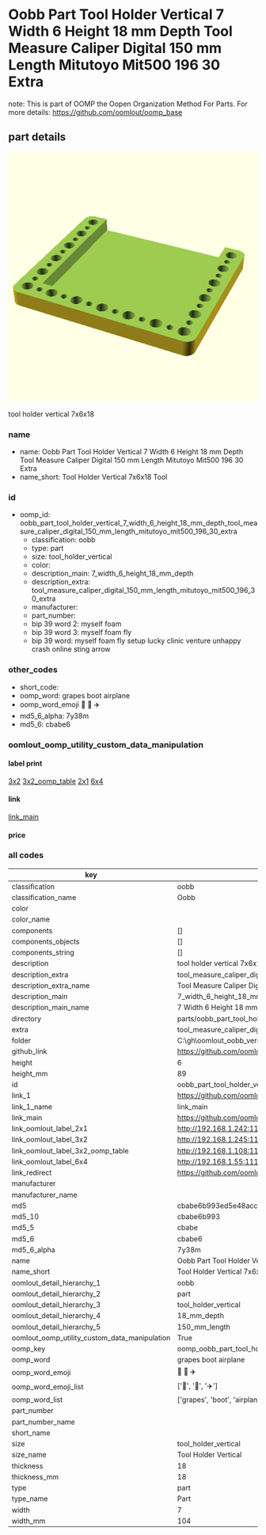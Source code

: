 # Oobb Part Tool Holder Vertical 7 Width 6 Height 18 mm Depth Tool Measure Caliper Digital 150 mm Length Mitutoyo Mit500 196 30 Extra  

note: This is part of OOMP the Oopen Organization Method For Parts. For more details: https://github.com/oomlout/oomp_base

##  part details
  

[![](3dpr.png)](3dpr.png)

tool holder vertical 7x6x18



### name
* name: Oobb Part Tool Holder Vertical 7 Width 6 Height 18 mm Depth Tool Measure Caliper Digital 150 mm Length Mitutoyo Mit500 196 30 Extra
* name_short: Tool Holder Vertical 7x6x18 Tool
### id
* oomp_id: oobb_part_tool_holder_vertical_7_width_6_height_18_mm_depth_tool_measure_caliper_digital_150_mm_length_mitutoyo_mit500_196_30_extra
  * classification: oobb
  * type: part
  * size: tool_holder_vertical
  * color: 
  * description_main: 7_width_6_height_18_mm_depth
  * description_extra: tool_measure_caliper_digital_150_mm_length_mitutoyo_mit500_196_30_extra
  * manufacturer: 
  * part_number: 
  * bip 39 word 2: myself foam
  * bip 39 word 3: myself foam fly
  * bip 39 word: myself foam fly setup lucky clinic venture unhappy crash online sting arrow

### other_codes
* short_code: 
* oomp_word: grapes boot airplane
* oomp_word_emoji :grapes: :boot: :airplane:
* md5_6_alpha: 7y38m
* md5_6: cbabe6






### oomlout_oomp_utility_custom_data_manipulation
#### label print
[3x2](http://192.168.1.245:1112/?label=oomp%207y38m)
[3x2_oomp_table](http://192.168.1.108:1112/?label=oomp%207y38m)
[2x1](http://192.168.1.242:1112/?label=oomp%207y38m)
[6x4](http://192.168.1.55:1112/?label=oomp%207y38m)    

#### link

[link_main](https://github.com/oomlout/oomlout_oobb_version_4_generated_parts/tree/main/navigation_oomp/oobb/part/tool_holder_vertical/7_width_6_height_18_mm_depth/tool_measure_caliper_digital_150_mm_length_mitutoyo_mit500_196_30_extra/part)                              

#### price







### all codes 
| key | value |  
| --- | --- |  
| classification | oobb |  
| classification_name | Oobb |  
| color |  |  
| color_name |  |  
| components | [] |  
| components_objects | [] |  
| components_string | [] |  
| description | tool holder vertical 7x6x18 |  
| description_extra | tool_measure_caliper_digital_150_mm_length_mitutoyo_mit500_196_30_extra |  
| description_extra_name | Tool Measure Caliper Digital 150 mm Length Mitutoyo Mit500 196 30 Extra |  
| description_main | 7_width_6_height_18_mm_depth |  
| description_main_name | 7 Width 6 Height 18 mm Depth |  
| directory | parts/oobb_part_tool_holder_vertical_7_width_6_height_18_mm_depth_tool_measure_caliper_digital_150_mm_length_mitutoyo_mit500_196_30_extra |  
| extra | tool_measure_caliper_digital_150_mm_length_mitutoyo_mit500_196_30 |  
| folder | C:\gh\oomlout_oobb_version_4_generated_parts\parts\oobb_part_tool_holder_vertical_7_width_6_height_18_mm_depth_tool_measure_caliper_digital_150_mm_length_mitutoyo_mit500_196_30_extra |  
| github_link | https://github.com/oomlout/oomlout_oomp_part_src/tree/main/parts/oobb_part_tool_holder_vertical_7_width_6_height_18_mm_depth_tool_measure_caliper_digital_150_mm_length_mitutoyo_mit500_196_30_extra |  
| height | 6 |  
| height_mm | 89 |  
| id | oobb_part_tool_holder_vertical_7_width_6_height_18_mm_depth_tool_measure_caliper_digital_150_mm_length_mitutoyo_mit500_196_30_extra |  
| link_1 | https://github.com/oomlout/oomlout_oobb_version_4_generated_parts/tree/main/navigation_oomp/oobb/part/tool_holder_vertical/7_width_6_height_18_mm_depth/tool_measure_caliper_digital_150_mm_length_mitutoyo_mit500_196_30_extra/part |  
| link_1_name | link_main |  
| link_main | https://github.com/oomlout/oomlout_oobb_version_4_generated_parts/tree/main/navigation_oomp/oobb/part/tool_holder_vertical/7_width_6_height_18_mm_depth/tool_measure_caliper_digital_150_mm_length_mitutoyo_mit500_196_30_extra/part |  
| link_oomlout_label_2x1 | http://192.168.1.242:1112/?label=oomp%207y38m |  
| link_oomlout_label_3x2 | http://192.168.1.245:1112/?label=oomp%207y38m |  
| link_oomlout_label_3x2_oomp_table | http://192.168.1.108:1112/?label=oomp%207y38m |  
| link_oomlout_label_6x4 | http://192.168.1.55:1112/?label=oomp%207y38m |  
| link_redirect | https://github.com/oomlout/oomlout_oobb_version_4_generated_parts/tree/main/parts/oobb_tool_holder_vertical_07_06_18_ex_tool_measure_caliper_digital_150_mm_length_mitutoyo_mit500_196_30 |  
| manufacturer |  |  
| manufacturer_name |  |  
| md5 | cbabe6b993ed5e48acc25c48b3d68492 |  
| md5_10 | cbabe6b993 |  
| md5_5 | cbabe |  
| md5_6 | cbabe6 |  
| md5_6_alpha | 7y38m |  
| name | Oobb Part Tool Holder Vertical 7 Width 6 Height 18 mm Depth Tool Measure Caliper Digital 150 mm Length Mitutoyo Mit500 196 30 Extra |  
| name_short | Tool Holder Vertical 7x6x18 Tool |  
| oomlout_detail_hierarchy_1 | oobb |  
| oomlout_detail_hierarchy_2 | part |  
| oomlout_detail_hierarchy_3 | tool_holder_vertical |  
| oomlout_detail_hierarchy_4 | 18_mm_depth |  
| oomlout_detail_hierarchy_5 | 150_mm_length |  
| oomlout_oomp_utility_custom_data_manipulation | True |  
| oomp_key | oomp_oobb_part_tool_holder_vertical_7_width_6_height_18_mm_depth_tool_measure_caliper_digital_150_mm_length_mitutoyo_mit500_196_30_extra |  
| oomp_word | grapes boot airplane |  
| oomp_word_emoji | :grapes: :boot: :airplane: |  
| oomp_word_emoji_list | [':grapes:', ':boot:', ':airplane:'] |  
| oomp_word_list | ['grapes', 'boot', 'airplane'] |  
| part_number |  |  
| part_number_name |  |  
| short_name |  |  
| size | tool_holder_vertical |  
| size_name | Tool Holder Vertical |  
| thickness | 18 |  
| thickness_mm | 18 |  
| type | part |  
| type_name | Part |  
| width | 7 |  
| width_mm | 104 |  

